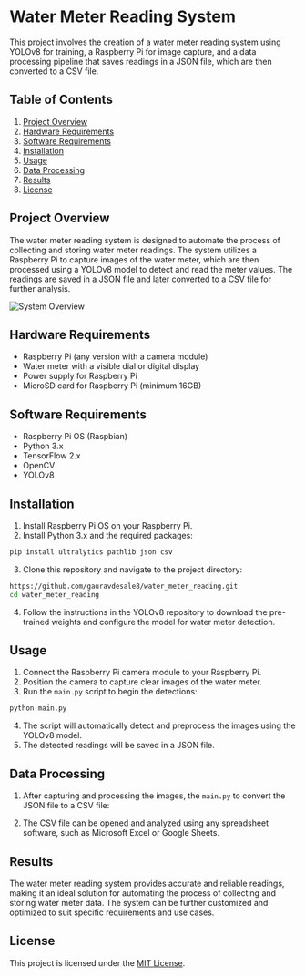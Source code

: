 # Water Meter Reading System

This project involves the creation of a water meter reading system using YOLOv8 for training, a Raspberry Pi for image capture, and a data processing pipeline that saves readings in a JSON file, which are then converted to a CSV file.

## Table of Contents
1. [Project Overview](#project-overview)
2. [Hardware Requirements](#hardware-requirements)
3. [Software Requirements](#software-requirements)
4. [Installation](#installation)
5. [Usage](#usage)
6. [Data Processing](#data-processing)
7. [Results](#results)
8. [License](#license)

## Project Overview
The water meter reading system is designed to automate the process of collecting and storing water meter readings. The system utilizes a Raspberry Pi to capture images of the water meter, which are then processed using a YOLOv8 model to detect and read the meter values. The readings are saved in a JSON file and later converted to a CSV file for further analysis.

![System Overview](https://github.com/gauravdesale8/water_meter_reading/blob/main/results/result.jpg)

## Hardware Requirements
- Raspberry Pi (any version with a camera module)
- Water meter with a visible dial or digital display
- Power supply for Raspberry Pi
- MicroSD card for Raspberry Pi (minimum 16GB)

## Software Requirements
- Raspberry Pi OS (Raspbian)
- Python 3.x
- TensorFlow 2.x
- OpenCV
- YOLOv8

## Installation
1. Install Raspberry Pi OS on your Raspberry Pi.
2. Install Python 3.x and the required packages:
```bash
pip install ultralytics pathlib json csv
```
3. Clone this repository and navigate to the project directory:
```bash
https://github.com/gauravdesale8/water_meter_reading.git
cd water_meter_reading
```
4. Follow the instructions in the YOLOv8 repository to download the pre-trained weights and configure the model for water meter detection.

## Usage
1. Connect the Raspberry Pi camera module to your Raspberry Pi.
2. Position the camera to capture clear images of the water meter.
3. Run the `main.py` script to begin the detections:
```bash
python main.py
```
4. The script will automatically detect and preprocess the images using the YOLOv8 model.
5. The detected readings will be saved in a JSON file.

## Data Processing
1. After capturing and processing the images, the `main.py` to convert the JSON file to a CSV file:

2. The CSV file can be opened and analyzed using any spreadsheet software, such as Microsoft Excel or Google Sheets.

## Results
The water meter reading system provides accurate and reliable readings, making it an ideal solution for automating the process of collecting and storing water meter data. The system can be further customized and optimized to suit specific requirements and use cases.

## License
This project is licensed under the [MIT License](LICENSE).
